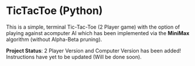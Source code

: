 # TicTacToe (Python)

This is a simple, terminal Tic-Tac-Toe (2 Player game) with the option of playing against acomputer AI which has been implemented via the **MiniMax** algorithm (without Alpha-Beta pruning). 

**Project Status**: 2 Player Version and Computer Version has been added! Instructions have yet to be updated (Will be done soon). 
